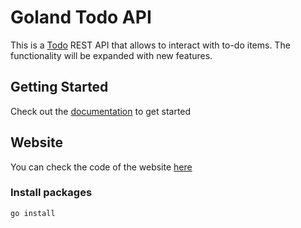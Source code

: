 # Goland Todo API

This is a [Todo]() REST API that allows to interact with to-do items. The functionality will be expanded with
new features.

## Getting Started

Check out the [documentation]() to get started

## Website

You can check the code of the website [here](https://github.com/WinterSakuraa/Golang-Todo-REST-API-Site)

### Install packages
```
go install
```